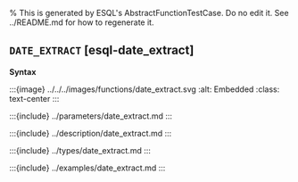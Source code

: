 % This is generated by ESQL's AbstractFunctionTestCase. Do no edit it. See ../README.md for how to regenerate it.

## `DATE_EXTRACT` [esql-date_extract]

**Syntax**

:::{image} ../../../images/functions/date_extract.svg
:alt: Embedded
:class: text-center
:::


:::{include} ../parameters/date_extract.md
:::

:::{include} ../description/date_extract.md
:::

:::{include} ../types/date_extract.md
:::

:::{include} ../examples/date_extract.md
:::
